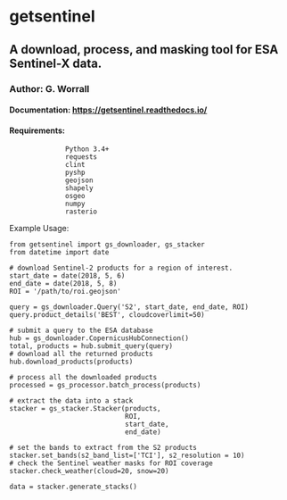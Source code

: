 getsentinel
===========

## A download, process, and masking tool for ESA Sentinel-X data.

### Author: G. Worrall

#### Documentation: https://getsentinel.readthedocs.io/

#### Requirements: 
                  Python 3.4+
                  requests
                  clint
                  pyshp
                  geojson
                  shapely
                  osgeo
                  numpy
                  rasterio

Example Usage:

```
from getsentinel import gs_downloader, gs_stacker
from datetime import date

# download Sentinel-2 products for a region of interest.
start_date = date(2018, 5, 6)
end_date = date(2018, 5, 8)
ROI = '/path/to/roi.geojson'

query = gs_downloader.Query('S2', start_date, end_date, ROI)
query.product_details('BEST', cloudcoverlimit=50) 

# submit a query to the ESA database
hub = gs_downloader.CopernicusHubConnection()
total, products = hub.submit_query(query)
# download all the returned products
hub.download_products(products)

# process all the downloaded products
processed = gs_processor.batch_process(products)

# extract the data into a stack
stacker = gs_stacker.Stacker(products,
                             ROI,
                             start_date,
                             end_date)

# set the bands to extract from the S2 products
stacker.set_bands(s2_band_list=['TCI'], s2_resolution = 10)
# check the Sentinel weather masks for ROI coverage
stacker.check_weather(cloud=20, snow=20)

data = stacker.generate_stacks()

```
